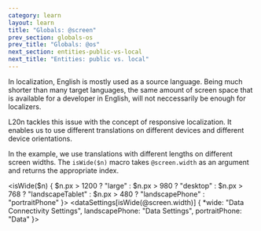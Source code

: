 ```yaml
---
category: learn
layout: learn
title: "Globals: @screen"
prev_section: globals-os
prev_title: "Globals: @os"
next_section: entities-public-vs-local
next_title: "Entities: public vs. local"
---
```


<section class="clearfix">
  <div class="left">
    <p>In localization, English is mostly used as a source language. Being much shorter than many target languages, the same amount of screen space that is available for a developer in English, will not neccessarily be enough for localizers.</p>
    <p>L20n tackles this issue with the concept of responsive localization. It enables us to use different translations on different devices and different device orientations.</p>
    <p>In the example, we use translations with different lengths on different screen widths. The <code>isWide($n)</code> macro takes <code>@screen.width</code> as an argument and returns the appropriate index.</p>
  </div>
  <div class="right">
    <div class="editor sourceEditor height15"
      id="sourceEditor1"
      data-source="sourceEditor1"
      data-output="output1"
    >&lt;isWide($n) { $n.px &gt; 1200 ? "large" :
        $n.px &gt; 980 ? "desktop" :
          $n.px &gt; 768 ? "landscapeTablet" : 
            $n.px &gt; 480 ? "landscapePhone" : 
              "portraitPhone" }&gt;
&lt;dataSettings[isWide(@screen.width)] {
 *wide: "Data Connectivity Settings",
  landscapePhone: "Data Settings",
  portraitPhone: "Data"
}&gt;
    </div>
    <dl id="output1">
    </dl>
  </div>
</section>
